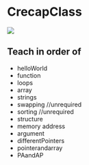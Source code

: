 # CrecapClass

<img src="./images/cc.png">

## Teach in order of

* helloWorld
* function
* loops
* array
* strings
* swapping //unrequired
* sorting //unrequired
* structure
* memory address
* argument
* differentPointers
* pointerandarray
* PAandAP
